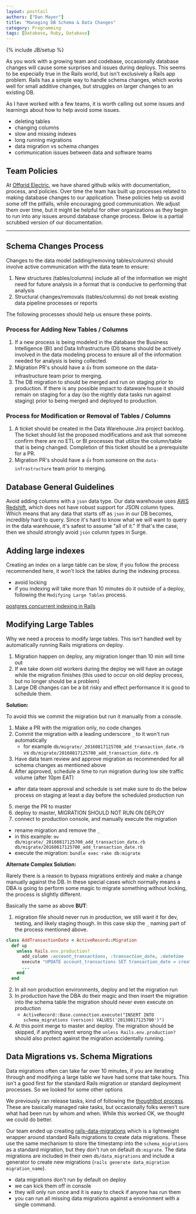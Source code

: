 ```yaml
---
layout: posttail
authors: ["Dan Mayer"]
title: "Managing DB Schema & Data Changes"
category: Programming 
tags: [Database, Ruby, Database]
---
```

{% include JB/setup %}

As you work with a growing team and codebase, occasionally database changes will cause some surprises and issues during deploys. This seems to be especially true in the Rails world, but isn't exclusively a Rails app problem. Rails has a simple way to handle schema changes, which works well for small additive changes, but struggles on larger changes to an existing DB.

As I have worked with a few teams, it is worth calling out some issues and learnings about how to help avoid some issues.

* deleting tables
* changing columns
* slow and missing indexes
* long running migrations
* data migration vs schema changes
* communication issues between data and software teams

## Team Policies

At [Offgrid Electric](http://offgrid-electric.com), we have shared github wikis with documentation, process, and policies. Over time the team has built up processes related to making database changes to our application. These policies help us avoid some off the pitfalls, while encouraging good communication. We adjust them over time, but it might <!--more--> be helpful for other organizations as they begin to run into any issues around database change process. Below is a partial scrubbed version of our documentation. 

---

## Schema Changes Process

Changes to the data model (adding/removing tables/columns) should involve active communication with the data team to ensure:

1. New structures (tables/columns) include all of the information we might need for future analysis in a format that is conducive to performing that analysis
2. Structural changes/removals (tables/columns) do not break existing data pipeline processes or reports

The following processes should help us ensure these points.


### Process for Adding New Tables / Columns

1. If a new process is being modeled in the database the Business Intelligence (BI) and Data Infrastructure (DI) teams should be actively involved in the data modeling process to ensure all of the information needed for analysis is being collected.
2. Migration PR's should have a :thumbsup: from someone on the data-infrastructure team prior to merging.
3. The DB migration to should be merged and run on staging prior to production. If there is any possible impact to dataware house it should remain on staging for a day (so the nightly data tasks run against staging) prior to being merged and deployed to production.

### Process for Modification or Removal of Tables / Columns

1. A ticket should be created in the Data Warehouse Jira project backlog. The ticket should list the proposed modifications and ask that someone confirm there are no ETL or BI processes that utilize the column/table that is being changed. Completion of this ticket should be a prerequisite for a PR.
2. Migration PR's should have a :thumbsup: from someone on the `data-infrastructure` team prior to merging.

## Database General Guidelines

Avoid adding columns with a `json` data type.  Our data warehouse uses [AWS Redshift](https://aws.amazon.com/documentation/redshift/), which does not have robust support for JSON column types.  Which means that any data that starts off as `json` in our DB becomes, incredibly hard to query. Since it's hard to know what we will want to query in the data warehouse, it's safest to assume "all of it."  If that's the case, then we should strongly avoid `json` column types in Surge.

## Adding large indexes

Creating an index on a large table can be slow, if you follow the process recommended here, it won't lock the tables during the indexing process.

* avoid locking
* if you indexing will take more than 10 minutes do it outside of a deploy, following the `Modifying Large Tables` process.

[postgres concurrent indexing in Rails](https://robots.thoughtbot.com/how-to-create-postgres-indexes-concurrently-in)

## Modifying Large Tables

Why we need a process to modify large tables. This isn't handled well by automatically running Rails migrations on deploy.

1. Migration happen on deploy, any migration longer than 10 min will time out
2. If we take down old workers during the deploy we will have an outage while the migration finishes (this used to occur on old deploy process, but no longer should be a problem)
3. Large DB changes can be a bit risky and effect performance it is good to schedule them.

__Solution:__

To avoid this we commit the migration but run it manually from a console.

1. Make a PR with the migration only, no code changes
2. Commit the migration with a leading underscore `_` to it won't run automatically
   * for example `db/migrate/_20160817125700_add_transaction_date.rb` vs `db/migrate/20160817125700_add_transaction_date.rb`
3. Have data team review and approve migration as recommended for all schema changes as mentioned above
4. After approved, schedule a time to run migration during low site traffic volume (after 10pm EAT)
  * after data team approval and schedule is set make sure to do the below process on staging at least a day before the scheduled production run
5. merge the PR to master
6. deploy to master, MIGRATION SHOULD NOT RUN ON DEPLOY
7. connect to production console, and manually execute the migration
  * rename migration and remove the `_`
  * in this example: `mv db/migrate/_20160817125700_add_transaction_date.rb db/migrate/20160817125700_add_transaction_date.rb`
  * execute the migration: `bundle exec rake db:migrate`

  
__Alternate Complex Solution:__

Rarely there is a reason to bypass migrations entirely and make a change manually against the DB. In these special cases which normally means a DBA is going to perform some magic to migrate something without locking, the process is slightly different.

Basically the same as above __BUT__:

1. migration file should never run in production, we still want it for dev, testing, and likely staging though. In this case skip the `_` naming part of the process mentioned above.  


```ruby
class AddTransactionDate < ActiveRecord::Migration
  def up
    unless Rails.env.production?
      add_column :account_transactions, :transaction_date, :datetime
      execute "UPDATE account_transactions SET transaction_date = created_at"
      ...
    end
  end
```   
2. In all non production environments, deploy and let the migration run
3. In production have the DBA do their magic and then insert the migration into the schema table the migration should never even execute on production
   * `ActiveRecord::Base.connection.execute("INSERT INTO schema_migrations (version) VALUES('20130817125700')")`
4. At this point merge to master and deploy. The migration should be skipped, if anything went wrong the `unless Rails.env.production?` should also protect against the migration accidentally running. 


## Data Migrations vs. Schema Migrations

Data migrations often can take far over 10 minutes, if you are iterating through and modifying a large table we have had some that take hours. This isn't a good first for the standard Rails migration or standard deployment processes. So we looked for some other options

We previously ran release tasks, kind of following the [thoughtbot process](https://robots.thoughtbot.com/data-migrations-in-rails). These are basically managed rake tasks, but occasionally folks weren't sure what had been run by whom and when. While this worked OK, we thought we could do better.

Our team ended up creating [rails-data-migrations](https://github.com/OffgridElectric/rails-data-migrations) which is a lightweight wrapper around standard Rails migrations to create data migrations. These use the same mechanism to store the timestamp into the `schema_migrations` as a standard migration, but they don't run on default `db:migrate`. The data migrations are included in their own `db/data_migrations` and include a generator to create new migrations (`rails generate data_migration migration_name`). 

* data migrations don't run by default on deploy
* we can kick them off in console
* they will only run once and it is easy to check if anyone has run them
* you can run all missing data migrations against a environment with a single command.